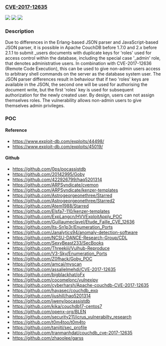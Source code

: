 ### [CVE-2017-12635](https://cve.mitre.org/cgi-bin/cvename.cgi?name=CVE-2017-12635)
![](https://img.shields.io/static/v1?label=Product&message=Apache%20CouchDB&color=blue)
![](https://img.shields.io/static/v1?label=Version&message=n%2Fa&color=blue)
![](https://img.shields.io/static/v1?label=Vulnerability&message=Information%20Disclosure&color=brighgreen)

### Description

Due to differences in the Erlang-based JSON parser and JavaScript-based JSON parser, it is possible in Apache CouchDB before 1.7.0 and 2.x before 2.1.1 to submit _users documents with duplicate keys for 'roles' used for access control within the database, including the special case '_admin' role, that denotes administrative users. In combination with CVE-2017-12636 (Remote Code Execution), this can be used to give non-admin users access to arbitrary shell commands on the server as the database system user. The JSON parser differences result in behaviour that if two 'roles' keys are available in the JSON, the second one will be used for authorising the document write, but the first 'roles' key is used for subsequent authorization for the newly created user. By design, users can not assign themselves roles. The vulnerability allows non-admin users to give themselves admin privileges.

### POC

#### Reference
- https://www.exploit-db.com/exploits/44498/
- https://www.exploit-db.com/exploits/45019/

#### Github
- https://github.com/0ps/pocassistdb
- https://github.com/20142995/Goby
- https://github.com/422926799/haq5201314
- https://github.com/ARPSyndicate/cvemon
- https://github.com/ARPSyndicate/kenzer-templates
- https://github.com/Astrogeorgeonethree/Starred
- https://github.com/Astrogeorgeonethree/Starred2
- https://github.com/Atem1988/Starred
- https://github.com/Elsfa7-110/kenzer-templates
- https://github.com/ExpLangcn/HVVExploitApply_POC
- https://github.com/Guillaumeclavel/Etude_Faille_CVE_12636
- https://github.com/Its-Sn1p3r/Enumeration_Ports
- https://github.com/Janalytics94/anomaly-detection-software
- https://github.com/NCSU-DANCE-Research-Group/CDL
- https://github.com/SexyBeast233/SecBooks
- https://github.com/Threekiii/Vulhub-Reproduce
- https://github.com/V3-Sky/Enumeration_Ports
- https://github.com/Z0fhack/Goby_POC
- https://github.com/amcai/myscan
- https://github.com/assalielmehdi/CVE-2017-12635
- https://github.com/bigblackhat/oFx
- https://github.com/cocomelonc/vulnexipy
- https://github.com/cyberharsh/Apache-couchdb-CVE-2017-12635
- https://github.com/hayasec/couchdb_exp
- https://github.com/jiushill/haq5201314
- https://github.com/jweny/pocassistdb
- https://github.com/kika/couchdb17-centos7
- https://github.com/openx-org/BLEN
- https://github.com/security211/icrus_vulnerabilty_research
- https://github.com/t0m4too/t0m4to
- https://github.com/tanjiti/sec_profile
- https://github.com/tranmanhdat/couchdb_cve-2017-12635
- https://github.com/zhaoolee/garss

